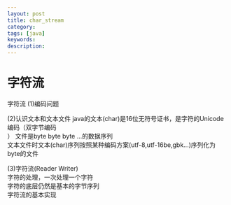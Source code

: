```yaml
---
layout: post
title: char_stream
category: 
tags: [java]
keywords:
description:
---
```

# 字符流

字符流
(1)编码问题

(2)认识文本和文本文件
java的文本(char)是16位无符号证书，是字符的Unicode编码（双字节编码<br>）
文件是byte byte byte ...的数据序列<br>
文本文件时文本(char)序列按照某种编码方案(utf-8,utf-16be,gbk...)序列化为byte的文件<br>

(3)字符流(Reader Writer)<br>
字符的处理，一次处理一个字符<br>
字符的底层仍然是基本的字节序列<br>
字符流的基本实现<br>

